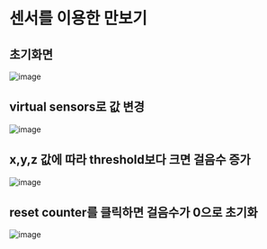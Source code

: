 # 센서를 이용한 만보기
## 초기화면
![image](https://user-images.githubusercontent.com/88826811/207313809-3d52daf0-1d5f-4d55-aeab-0c62b166db8f.png)
## virtual sensors로 값 변경
![image](https://user-images.githubusercontent.com/88826811/207313961-b4fb128d-213c-43c0-86b9-fcdbca7d7f01.png)
## x,y,z 값에 따라 threshold보다 크면 걸음수 증가
![image](https://user-images.githubusercontent.com/88826811/207314023-b1d503ec-9946-4db2-bb27-f69e660f8e1e.png)
## reset counter를 클릭하면 걸음수가 0으로 초기화
![image](https://user-images.githubusercontent.com/88826811/207314561-ab311904-19f5-439d-8f70-27c18f30f5be.png)
